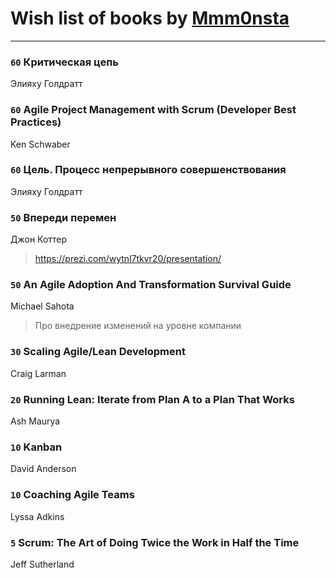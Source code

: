 # Wish list of books by [Mmm0nsta](https://www.facebook.com/app_scoped_user_id/920784524722527/)
---

### `60` Критическая цепь
Элияху Голдратт

### `60` Agile Project Management with Scrum (Developer Best Practices)
Ken Schwaber

### `60` Цель. Процесс непрерывного совершенствования
Элияху Голдратт

### `50` Впереди перемен
Джон Коттер
> https://prezi.com/wytnl7tkvr20/presentation/

### `50` An Agile Adoption And Transformation Survival Guide
Michael Sahota
> Про внедрение изменений на уровне компании

### `30` Scaling Agile/Lean Development
Craig Larman

### `20` Running Lean: Iterate from Plan A to a Plan That Works
Ash Maurya

### `10` Kanban
David Anderson

### `10` Coaching Agile Teams
Lyssa Adkins

### `5` Scrum: The Art of Doing Twice the Work in Half the Time
Jeff Sutherland


